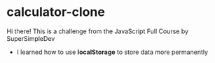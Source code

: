 # calculator-clone
Hi there!
This is a challenge from the JavaScript Full Course by SuperSimpleDev 
- I learned how to use  **localStorage** to store data more permanently
